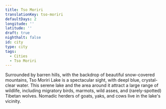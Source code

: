 ```yaml
---
title: Tso Moriri
translationKey: tso-moriri
defaultDays: 2
longitude: ''
latitude: ''
draft: true
nighthalt: false
id: city
type: city
tags:
  - Cities
  - Tso Moriri
---
```

Surrounded by barren hills, with the backdrop of beautiful snow-covered mountains, Tso Moriri Lake is a spectacular sight, with deepl blue, crystal-clear water. This serene lake and the area around it attract a large range of wildlife, including migratory birds, marmots, wild asses, and (rarely-spotted) Tibetan wolves. Nomadic herders of goats, yaks, and cows live in the lake's vicinity.  